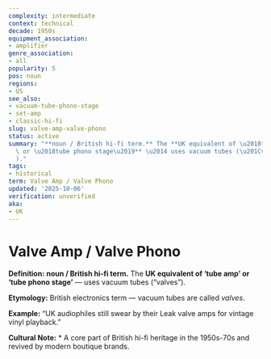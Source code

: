 ```yaml
---
complexity: intermediate
context: technical
decade: 1950s
equipment_association:
- amplifier
genre_association:
- all
popularity: 5
pos: noun
regions:
- US
see_also:
- vacuum-tube-phono-stage
- set-amp
- classic-hi-fi
slug: valve-amp-valve-phono
status: active
summary: "**noun / British hi-fi term.** The **UK equivalent of \u2018tube amp\u2019\
  \ or \u2018tube phono stage\u2019** \u2014 uses vacuum tubes (\u201Cvalves\u201D\
  )."
tags:
- historical
term: Valve Amp / Valve Phono
updated: '2025-10-06'
verification: unverified
aka:
- UK
---
```


# Valve Amp / Valve Phono

**Definition:** **noun / British hi-fi term.** The **UK equivalent of ‘tube amp’ or ‘tube phono stage’** — uses vacuum tubes (“valves”).

**Etymology:** British electronics term — vacuum tubes are called *valves*.

**Example:** “UK audiophiles still swear by their Leak valve amps for vintage vinyl playback.”

**Cultural Note:** * A core part of British hi-fi heritage in the 1950s-70s and revived by modern boutique brands.

